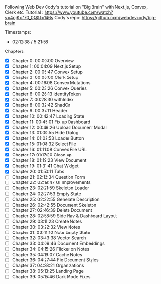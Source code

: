 Following Web Dev Cody's tutorial on "Big Brain" with Next.js, Convex, Clerk etc.
Tutorial : https://www.youtube.com/watch?v=4ojKx770_0Q&t=146s
Cody's repo: https://github.com/webdevcody/big-brain 

Timestamps: 
- 02:12:38 / 5:21:58

Chapters: 
- [X] Chapter 0: 00:00:00 Overview
- [X] Chapter 1: 00:04:09 Next.js Setup
- [X] Chapter 2: 00:05:47 Convex Setup
- [X] Chapter 3: 00:08:00 Clerk Setup
- [X] Chapter 4: 00:16:08 Convex Mutations
- [X] Chapter 5: 00:23:26 Convex Queries
- [X] Chapter 6: 00:26:13 identityToken
- [X] Chapter 7: 00:28:30 withIndex
- [X] Chapter 8: 00:32:42 ShadCn
- [X] Chapter 9: 00:37:11 Header
- [X] Chapter 10: 00:42:47 Loading State
- [X] Chapter 11: 00:45:01 Fix up Dashboard
- [X] Chapter 12: 00:49:26 Upload Document Modal
- [X] Chapter 13: 01:00:55 Hide Dialog
- [X] Chapter 14: 01:02:53 Loader Button
- [X] Chapter 15: 01:08:32 Select File
- [X] Chapter 16: 01:11:08 Convex File URL
- [X] Chapter 17: 01:17:20 Clean up
- [X] Chapter 18: 01:19:23 View Document
- [X] Chapter 19: 01:31:41 Chat Widget
- [X] Chapter 20: 01:50:11 Tabs
- [ ] Chapter 21: 02:12:34 Question Form
- [ ] Chapter 22: 02:19:47 UI Improvements
- [ ] Chapter 23: 02:21:59 Skeleton Loader
- [ ] Chapter 24: 02:27:53 Empty State
- [ ] Chapter 25: 02:32:55 Generate Description
- [ ] Chapter 26: 02:42:55 Document Skeleton
- [ ] Chapter 27: 02:46:39 Delete Document
- [ ] Chapter 28: 02:58:59 Side Nav & Dashboard Layout
- [ ] Chapter 29: 03:11:23 Create Notes
- [ ] Chapter 30: 03:22:32 View Notes 
- [ ] Chapter 31: 03:41:10 Note Empty State
- [ ] Chapter 32: 03:43:38 Vector Search
- [ ] Chapter 33: 04:09:46 Document Embeddings
- [ ] Chapter 34: 04:15:26 Flicker on Notes
- [ ] Chapter 35: 04:19:07 Cache Notes
- [ ] Chapter 36: 04:27:44 Fix Document Styles
- [ ] Chapter 37: 04:28:21 Organizations
- [ ] Chapter 38: 05:13:25 Landing Page
- [ ] Chapter 39: 05:15:46 Dark Mode Fixes
